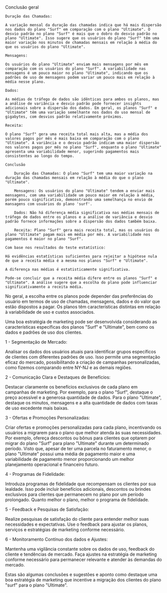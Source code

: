 
Conclusão geral

    Duração das Chamadas:

    A variação mensal da duração das chamadas indica que há mais dispersão nos dados do plano "Surf" em comparação com o plano "Ultimate". O desvio padrão no plano "Surf" é mais que o dobro do desvio padrão no plano "Ultimate". Isso sugere que os usuários do plano "Surf" têm uma maior variação nos minutos de chamadas mensais em relação à média do que os usuários do plano "Ultimate".

    Mensagens:

    Os usuários do plano "Ultimate" enviam mais mensagens por mês em comparação com os usuários do plano "Surf". A variabilidade nas mensagens é um pouco maior no plano "Ultimate", indicando que os padrões de uso de mensagens podem variar um pouco mais em relação à média nesse plano.

    Dados:

    As médias de tráfego de dados são idênticas para ambos os planos, mas a análise de variância e desvio padrão pode fornecer insights adicionais sobre a dispersão dos dados. Em geral, os planos "Surf" e "Ultimate" têm uma variação semelhante nos dados do uso mensal de gigabytes, com desvios padrão relativamente próximos.

    Receita:

    O plano "Surf" gera uma receita total mais alta, mas a média dos valores pagos por mês é mais baixa em comparação com o plano "Ultimate". A variância e o desvio padrão indicam uma maior dispersão nos valores pagos por mês no plano "Surf", enquanto o plano "Ultimate" apresenta uma variabilidade menor, sugerindo pagamentos mais consistentes ao longo do tempo.

    Conclusão

        Duração das Chamadas: O plano "Surf" tem uma maior variação na duração das chamadas mensais em relação à média do que o plano "Ultimate".

        Mensagens: Os usuários do plano "Ultimate" tendem a enviar mais mensagens, com uma variabilidade um pouco maior em relação à média, porém pouco significativa, demonstrando uma semelhança no envio de mansagens com usuários do plano 'surf'.

        Dados: Não há diferença média significativa nas médias mensais de tráfego de dados entre os planos e a análise de variância e desvio padrão fornece informações sobre a dispersão dos dados também baixa.

        Receita: Plano "Surf" gera mais receita total, mas os usuários do plano "Ultimate" pagam mais em média por mês. A variabilidade nos pagamentos é maior no plano "Surf".

    Com base nos resultados do teste estatístico:

    Há evidências estatísticas suficientes para rejeitar a hipótese nula de que a receita média é a mesma nos planos "Surf" e "Ultimate".

    A diferença nas médias é estatisticamente significativa.

    Pode-se concluir que a receita média difere entre os planos "Surf" e "Ultimate". A análise sugere que a escolha do plano pode influenciar significativamente a receita média.

No geral, a escolha entre os planos pode depender das preferências do usuário em termos de uso de chamadas, mensagens, dados e do valor que estão dispostos a pagar. Os planos têm características distintas em relação à variabilidade de uso e custos associados.

Uma boa estratégia de marketing pode ser desenvolvida considerando as características específicas dos planos "Surf" e "Ultimate", bem como os dados e padrões de uso dos clientes.

1 - Segmentação de Mercado:

Analisar os dados dos usuários atuais para identificar grupos específicos de clientes com diferentes padrões de uso. Isso permite uma segmentação eficaz do mercado, possibilitando a criação de campanhas personalizadas, como fizemos comparando entre NY-NJ e as demais regiões.

2 - Comunicação Clara e Destaques de Benefícios:

Destacar claramente os benefícios exclusivos de cada plano em campanhas de marketing. Por exemplo, para o plano "Surf", destaque o preço acessível e a generosa quantidade de dados. Para o plano "Ultimate", destaque os minutos, mensagens e a alta quantidade de dados com taxas de uso excedente mais baixas.

3 - Ofertas e Promoções Personalizadas:

Criar ofertas e promoções personalizadas para cada plano, incentivando os usuários a migrarem para o plano que melhor atenda às suas necessidades. Por exemplo, ofereça descontos ou bônus para clientes que optarem por migrar do plano "Surf" para plano "Ultimate" durante um determinado período. Visto que, apesar de ter uma parcela no faturamento menor, o plano "Ultimate" possui uma média de pagamento maior e uma variabilidade de pagamento menor proporcionando um melhor planejamento operacional e financeiro futuro.

4 - Programas de Fidelidade:

Introduza programas de fidelidade que recompensam os clientes por sua lealdade. Isso pode incluir benefícios adicionais, descontos ou brindes exclusivos para clientes que permanecem no plano por um período prolongado. Quanto melhor o plano, melhor o programa de fidelidade.

5 - Feedback e Pesquisas de Satisfação:

Realize pesquisas de satisfação do cliente para entender melhor suas necessidades e expectativas. Use o feedback para ajustar os planos, serviços e estratégias de marketing conforme necessário.

6 - Monitoramento Contínuo dos dados e Ajustes:

Mantenha uma vigilância constante sobre os dados de uso, feedback do cliente e tendências de mercado. Faça ajustes na estratégia de marketing conforme necessário para permanecer relevante e atender às demandas do mercado.

Estas são algumas conclusões e sugestões e aponto como destaque uma boa estratégia de marketing que incentive a migração dos clientes do plano "surf" para o plano "Ultimate".